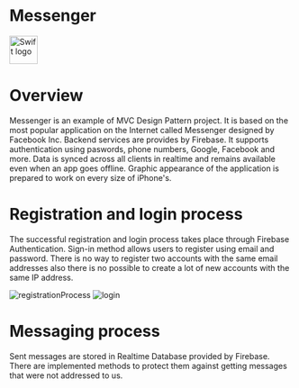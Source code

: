 # Messenger
<img src="https://swift.org/assets/images/swift.svg" alt="Swift logo" height="50" >

# Overview
Messenger is an example of MVC Design Pattern project. It is based on the most popular application on the Internet called Messenger designed by Facebook Inc. Backend services are provides by Firebase. It supports authentication using paswords, phone numbers, Google, Facebook and more. Data is synced across all clients in realtime and remains available even when an app goes offline. Graphic appearance of the application is prepared to work on every size of iPhone's.

# Registration and login process
The successful registration and login process takes place through Firebase Authentication. Sign-in method allows users to register using email and password. There is no way to register two accounts with the same email addresses also there is no possible to create a lot of new accounts with the same IP address.

![registrationProcess](https://user-images.githubusercontent.com/13642892/75624113-a099e280-5bb1-11ea-99ee-e76c6758a53a.gif)
![login](https://user-images.githubusercontent.com/13642892/75624171-287fec80-5bb2-11ea-9956-801c71fb913b.gif)

# Messaging process
Sent messages are stored in Realtime Database provided by Firebase. There are implemented methods to protect them against getting messages that were not addressed to us.

